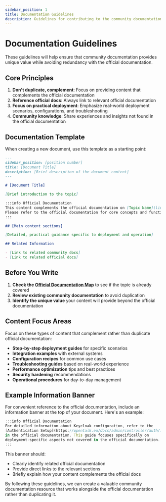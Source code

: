 ```yaml
---
sidebar_position: 1
title: Documentation Guidelines
description: Guidelines for contributing to the community documentation
---
```


# Documentation Guidelines

These guidelines will help ensure that community documentation provides unique value while avoiding redundancy with the official documentation.

## Core Principles

1. **Don't duplicate, complement**: Focus on providing content that complements the official documentation
2. **Reference official docs**: Always link to relevant official documentation
3. **Focus on practical deployment**: Emphasize real-world deployment scenarios, configurations, and troubleshooting
4. **Community knowledge**: Share experiences and insights not found in the official documentation

## Documentation Template

When creating a new document, use this template as a starting point:

```md
---
sidebar_position: [position number]
title: [Document Title]
description: [Brief description of the document content]
---

# [Document Title]

[Brief introduction to the topic]

:::info Official Documentation
This content complements the official documentation on [Topic Name](link-to-official-docs).
Please refer to the official documentation for core concepts and functionality.
:::

## [Main content sections]

[Detailed, practical guidance specific to deployment and operation]

## Related Information

- [Link to related community docs]
- [Link to related official docs]
```

## Before You Write

1. **Check the [Official Documentation Map](../reference/official-docs-map.md)** to see if the topic is already covered
2. **Review existing community documentation** to avoid duplication
3. **Identify the unique value** your content will provide beyond the official documentation

## Content Focus Areas

Focus on these types of content that complement rather than duplicate official documentation:

- **Step-by-step deployment guides** for specific scenarios
- **Integration examples** with external systems
- **Configuration recipes** for common use cases
- **Troubleshooting guides** based on real-world experience
- **Performance optimization** tips and best practices
- **Security hardening** recommendations
- **Operational procedures** for day-to-day management

## Example Information Banner

For convenient reference to the official documentation, include an information banner at the top of your document. Here's an example:

```jsx
:::info Official Documentation
For detailed information about Keycloak configuration, refer to the 
[Authentication Setup](https://opentalk.eu/docs/admin/controller/auth/) 
in the official documentation. This guide focuses specifically on 
deployment-specific aspects not covered in the official documentation.
:::
```

This banner should:
- Clearly identify related official documentation
- Provide direct links to the relevant sections
- Briefly explain how your content complements the official docs

By following these guidelines, we can create a valuable community documentation resource that works alongside the official documentation rather than duplicating it.